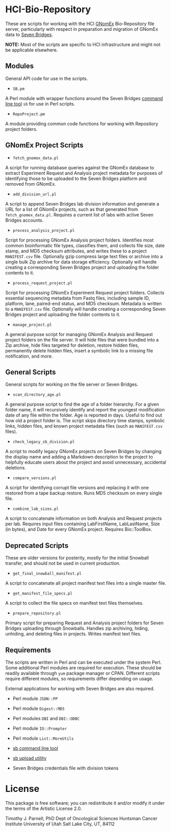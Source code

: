 # HCI-Bio-Repository

These are scripts for working with the HCI [GNomEx](https://hci-bio-app.hci.utah.edu/gnomex/home) 
Bio-Repository file server, particularly with respect in preparation and migration of 
GNomEx data to [Seven Bridges](https://www.sevenbridges.com). 

**NOTE:** Most of the scripts are specific to HCI infrastructure and might not be 
applicable elsewhere.

## Modules

General API code for use in the scripts.

- `SB.pm`

A Perl module with wrapper functions around the Seven Bridges 
[command line tool](https://docs.sevenbridges.com/docs/command-line-interface) `sb` 
for use in Perl scripts. 

- `RepoProject.pm`

A module providing common code functions for working with Repository project folders.

## GNomEx Project Scripts

- `fetch_gnomex_data.pl`

A script for running database queries against the GNomEx database to extract Experiment 
Request and Analysis project metadata for purposes of identifying those to be 
uploaded to the Seven Bridges platform and removed from GNomEx. 

- `add_division_url.pl`

A script to append Seven Bridges lab division information and generate a URL for a list 
of GNomEx projects, such as that generated from `fetch_gnomex_data.pl`. Requires a 
current list of labs with active Seven Bridges accounts.

- `process_analysis_project.pl`

Script for processing GNomEx Analysis project folders. Identifies most common 
bioinformatic file types, classifies them, and collects file size, date stamp, and MD5 
checksum attributes, and writes these to a project `MANIFEST.csv` file. Optionally 
gzip compress large text files or archive into a single bulk Zip archive for data 
storage efficiency. Optionally will handle creating a corresponding Seven Bridges project 
and uploading the folder contents to it.

- `process_request_project.pl`

Script for processing GNomEx Experiment Request project folders. Collects essential 
sequencing metadata from Fastq files, including sample ID, platform, lane, paired-end 
status, and MD5 checksum. Metadata is written to a `MANIFEST.csv` file. Optionally 
will handle creating a corresponding Seven Bridges project and uploading the folder 
contents to it.

- `manage_project.pl`

A general purpose script for managing GNomEx Analysis and Request project folders on 
the file server. It will hide files that were bundled into a Zip archive, hide files 
targeted for deletion, restore hidden files, permanently delete hidden files, insert 
a symbolic link to a missing file notification, and more. 

## General Scripts

General scripts for working on the file server or Seven Bridges. 

- `scan_directory_age.pl`

A general purpose script to find the age of a folder hierarchy. For a given folder 
name, it will recursively identify and report the youngest modification date of any 
file within the folder. Age is reported in days. Useful to find out how old a project 
folder is. The script skips directory time stamps, symbolic links, hidden files, and 
known project metadata files (such as `MANIFEST.csv` files).

- `check_legacy_sb_division.pl`

A script to modify legacy GNomEx projects on Seven Bridges by changing the display 
name and adding a Markdown description to the project to helpfully educate users 
about the project and avoid unnecessary, accidental deletions.

- `compare_versions.pl`

A script for identifying corrupt file versions and replacing it with one restored from 
a tape backup restore. Runs MD5 checksum on every single file.

- `combine_lab_sizes.pl`

A script to concatenate information on both Analysis and Request projects per lab. 
Requires input files containing LabFirstName, LabLastName, Size (in bytes), and 
Date for every GNomEx project. Requires Bio::ToolBox.

## Deprecated Scripts

These are older versions for posterity, mostly for the initial Snowball transfer, and 
should not be used in current production. 

- `get_final_snowball_manifest.pl`

A script to concatenate all project manifest text files into a single master file.

- `get_manifest_file_specs.pl`

A script to collect the file specs on manifest text files themselves.

- `prepare_repository.pl`

Primary script for preparing Request and Analysis project folders for Seven Bridges 
uploading through Snowballs. Handles zip archiving, hiding, unhiding, and deleting 
files in projects. Writes manifest text files.


## Requirements

The scripts are written in Perl and can be executed under the system Perl. Some 
additional Perl modules are required for execution. These should be readily available 
through `yum` package manager or CPAN. Different scripts require different modules, so 
requirements differ depending on usage.

External applications for working with Seven Bridges are also required.

- Perl module `JSON::PP`

- Perl module `Digest::MD5`

- Perl modules `DBI` and `DBI::ODBC`

- Perl module `IO::Prompter`

- Perl module `List::MoreUtils`

- [sb command line tool](https://docs.sevenbridges.com/docs/command-line-interface)

- [sb upload utility](https://docs.sevenbridges.com/docs/upload-via-the-command-line)

- Seven Bridges credentials file with division tokens


# License

This package is free software; you can redistribute it and/or modify
it under the terms of the Artistic License 2.0.  

 Timothy J. Parnell, PhD
 Dept of Oncological Sciences
 Huntsman Cancer Institute
 University of Utah
 Salt Lake City, UT, 84112




